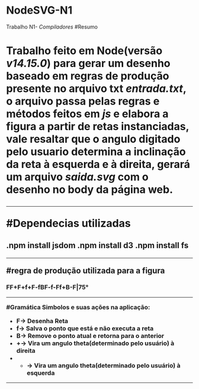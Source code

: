 # NodeSVG-N1


Trabalho N1- *Compiladores*
#Resumo<h1>
Trabalho feito em Node(versão _v14.15.0_) para gerar um desenho baseado em regras de produção presente no arquivo txt *entrada.txt*,
o arquivo passa pelas regras e métodos feitos em *js* e elabora a figura a partir de retas instanciadas, vale resaltar que o angulo digitado pelo usuario determina a inclinação da reta à esquerda e à direita, gerará um arquivo *saida.svg* com o desenho no body da página web.
 ___________________
#Dependecias utilizadas<h2>
  .npm install jsdom
  .npm install d3
  .npm install fs
_____________________
#regra de produção utilizada para a figura<h3>
  FF+F+f+F-fBF-f-Ff+B-F|75°
____________________  
#Gramática
Simbolos e suas ações na aplicação:
* F-> Desenha Reta
* f-> Salva o ponto que está e não executa a reta
* B-> Remove o ponto atual e retorna para o anterior
* +-> Vira um angulo theta(determinado pelo usuário) à direita
* - -> Vira um angulo theta(determinado pelo usuário) à esquerda
___________________
  
  
  
  
